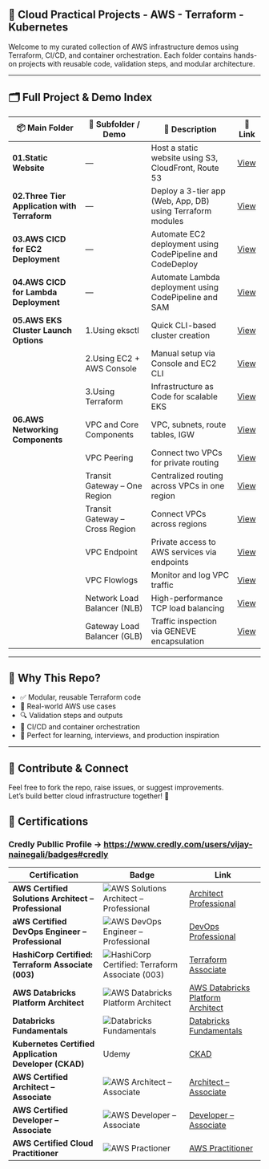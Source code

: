 ## 🚀 Cloud Practical Projects - AWS - Terraform - Kubernetes


Welcome to my curated collection of AWS infrastructure demos using Terraform, CI/CD, and container orchestration. Each folder contains hands-on projects with reusable code, validation steps, and modular architecture.

---

## 🗂️ Full Project & Demo Index

| 📦 **Main Folder** | 🧩 **Subfolder / Demo** | 📘 **Description** | 🔗 **Link** |
|--------------------|-------------------------|--------------------|-------------|
| **01.Static Website** | — | Host a static website using S3, CloudFront, Route 53 | [View](./01.Static%20Website) |
| **02.Three Tier Application with Terraform** | — | Deploy a 3-tier app (Web, App, DB) using Terraform modules | [View](./02.Three%20tier%20application%20with%20Terraform) |
| **03.AWS CICD for EC2 Deployment** | — | Automate EC2 deployment using CodePipeline and CodeDeploy | [View](./03.AWS%20CICD%20for%20EC2%20Deployment) |
| **04.AWS CICD for Lambda Deployment** | — | Automate Lambda deployment using CodePipeline and SAM | [View](./04.AWS%20CICD%20for%20Lambda%20Deployment) |
| **05.AWS EKS Cluster Launch Options** | 1.Using eksctl | Quick CLI-based cluster creation | [View](./05.AWS%20EKS%20Cluster%20Launch%20Options/1.K8cluster_AWSEKS_eksctl_simple) |
|  | 2.Using EC2 + AWS Console | Manual setup via Console and EC2 CLI | [View](./05.AWS%20EKS%20Cluster%20Launch%20Options/2.K8cluster_AWSEC2_console) |
|  | 3.Using Terraform | Infrastructure as Code for scalable EKS | [View](./05.AWS%20EKS%20Cluster%20Launch%20Options/3.K8cluster_AWSEKS_terraform) |
| **06.AWS Networking Components** | VPC and Core Components | VPC, subnets, route tables, IGW | [View](./06.AWS%20Networking%20Components/1.VPC%20and%20Core%20Components) |
|  | VPC Peering | Connect two VPCs for private routing | [View](./06.AWS%20Networking%20Components/2.VPC%20Peering) |
|  | Transit Gateway – One Region | Centralized routing across VPCs in one region | [View](./06.AWS%20Networking%20Components/3.Transit%20Gateway%20-%20Multi%20VPC%20-%20One%20Region) |
|  | Transit Gateway – Cross Region | Connect VPCs across regions | [View](./06.AWS%20Networking%20Components/4.Transit%20Gateway%20-%20Cross%20Region) |
|  | VPC Endpoint | Private access to AWS services via endpoints | [View](./06.AWS%20Networking%20Components/5.VPC%20Enpoint) |
|  | VPC Flowlogs | Monitor and log VPC traffic | [View](./06.AWS%20Networking%20Components/6.VPC%20Flowlogs) |
|  | Network Load Balancer (NLB) | High-performance TCP load balancing | [View](./06.AWS%20Networking%20Components/7.Network%20Load%20Balancer) |
|  | Gateway Load Balancer (GLB) | Traffic inspection via GENEVE encapsulation | [View](./06.AWS%20Networking%20Components/8.Gateway%20Load%20Balancer) |

---

## 🧠 Why This Repo?

- ✅ Modular, reusable Terraform code
- 📜 Real-world AWS use cases
- 🔍 Validation steps and outputs
- 🧰 CI/CD and container orchestration
- 🎯 Perfect for learning, interviews, and production inspiration

---

## 💬 Contribute & Connect

Feel free to fork the repo, raise issues, or suggest improvements.  
Let’s build better cloud infrastructure together! 🚀


## 🏅 Certifications 


### Credly Publlic Profile -> https://www.credly.com/users/vijay-nainegali/badges#credly



| Certification | Badge | Link |
|---------------|-------|------|
|**AWS Certified Solutions Architect – Professional**|![AWS Solutions Architect – Professional](https://images.credly.com/size/170x170/images/2d84e428-9078-49b6-a804-13c15383d0de/image.png) |[Architect Professional](https://www.credly.com/badges/5bb819bc-ae9f-4546-b472-064949b49a4c/public_url)
|**aWS Certified DevOps Engineer – Professional**|![AWS DevOps Engineer – Professional](https://images.credly.com/size/170x170/images/bd31ef42-d460-493e-8503-39592aaf0458/image.png)|[DevOps Professional](https://www.credly.com/badges/07282de3-19b9-496e-acc7-25a31a01665e/public_url)
|**HashiCorp Certified: Terraform Associate (003)**|![HashiCorp Certified: Terraform Associate (003)](https://images.credly.com/size/170x170/images/0dc62494-dc94-469a-83af-e35309f27356/blob)|[Terraform Associate](https://www.credly.com/badges/e5da1168-fc4c-472d-bab7-d8c46d125e79/public_url)
|**AWS Databricks Platform Architect**|![AWS Databricks Platform Architect](https://api.accredible.com/v1/frontend/credential_website_embed_image/badge/162433800)|[AWS Databricks Platform Architect](https://credentials.databricks.com/ea979343-030d-4481-b670-9a296700d9bc?record_view=true)
|**Databricks Fundamentals**|![Databricks Fundamentals](https://api.accredible.com/v1/frontend/credential_website_embed_image/badge/151340643)|[Databricks Fundamentals](https://credentials.databricks.com/91b4dfc1-a579-4901-9aa5-cb00173894e3#acc.kChnGR78)
|**Kubernetes Certified Application Developer (CKAD)**| Udemy |[CKAD](https://www.udemy.com/certificate/UC-919f5657-7d7f-46d1-9282-fd414efb70ca/)
|**AWS Certified Architect – Associate**|![AWS Architect – Associate](https://images.credly.com/size/170x170/images/0e284c3f-5164-4b21-8660-0d84737941bc/image.png)|[Architect – Associate](https://www.credly.com/badges/28bfdb72-4758-4606-a3a2-7e714ec878da/public_url)
|**AWS Certified Developer – Associate**|![AWS Developer – Associate](https://images.credly.com/size/170x170/images/b9feab85-1a43-4f6c-99a5-631b88d5461b/image.png)|[Developer – Associate](https://www.credly.com/badges/bad31d88-dfb7-4af5-b35b-6b686e7366ea/public_url)
|**AWS Certified Cloud Practitioner**|![AWS Practioner](https://images.credly.com/size/170x170/images/00634f82-b07f-4bbd-a6bb-53de397fc3a6/image.png)|[AWS Practitioner](https://www.credly.com/badges/2ca794d0-67ae-4ba4-bbce-eb0ba8f64eb5/public_url)




            






